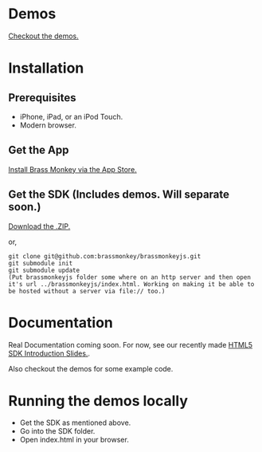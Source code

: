 Demos
=============

[Checkout the demos.](http://playbrassmonkey.com/developers/html5/index.html "Checkout the demos")


Installation
=============

Prerequisites
-------------
* iPhone, iPad, or an iPod Touch.
* Modern browser.

Get the App
-------------

[Install Brass Monkey via the App Store.](http://itunes.apple.com/us/app/brass-monkey/id455013514?ls=1&mt=8 "Brass Monkey on the App Store")

Get the SDK (Includes demos. Will separate soon.)
-------------

[Download the .ZIP.](https://github.com/brassmonkey/brassmonkeyjs/zipball/master "Download the SDK .ZIP")
    
or,

    git clone git@github.com:brassmonkey/brassmonkeyjs.git
    git submodule init
    git submodule update
    (Put brassmonkeyjs folder some where on an http server and then open it's url ../brassmonkeyjs/index.html. Working on making it be able to be hosted without a server via file:// too.)

Documentation
=============
Real Documentation coming soon. For now, see our recently made [HTML5 SDK Introduction Slides.](http://blog.playbrassmonkey.com/2012/01/18/introducing-the-brass-monkey-html5-sdk/ "HTML5 SDK Introduction Slides").

Also checkout the demos for some example code.

Running the demos locally
=============

* Get the SDK as mentioned above.
* Go into the SDK folder.
* Open index.html in your browser.